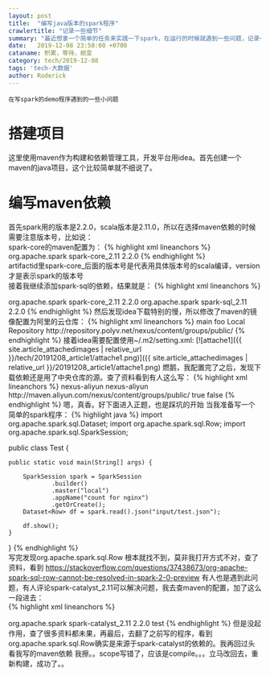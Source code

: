 ```yaml
---
layout: post
title:  "编写java版本的spark程序"
crawlertitle: "记录一些细节"
summary: "最近想拿一个简单的任务来实践一下spark，在运行的时候就遇到一些问题，记录一下"
date:   2019-12-08 23:50:00 +0700
cataname: 积累，等待，蜕变
category: tech/2019-12-08
tags: 'tech-大数据'
author: Roderick
---
```

`在写spark的demo程序遇到的一些小问题`

# 搭建项目
这里使用maven作为构建和依赖管理工具，开发平台用idea。首先创建一个maven的java项目，这个比较简单就不细说了。

# 编写maven依赖
首先spark用的版本是2.2.0，scala版本是2.11.0，所以在选择maven依赖的时候需要注意版本号，比如说：  
spark-core的maven配置为： 
{% highlight xml lineanchors %} 
<dependency>
    <groupId>org.apache.spark</groupId>
    <artifactId>spark-core_2.11</artifactId>
    <version>2.2.0</version>
</dependency>
{% endhighlight %}  
artifactid里spark-core_后面的版本号是代表用具体版本号的scala编译，version才是表示spark的版本号  
接着我继续添加spark-sql的依赖，结果就是：
{% highlight xml lineanchors %} 
<!-- https://mvnrepository.com/artifact/org.apache.spark/spark-core -->
<dependency>
    <groupId>org.apache.spark</groupId>
    <artifactId>spark-core_2.11</artifactId>
    <version>2.2.0</version>
</dependency>

<!-- https://mvnrepository.com/artifact/org.apache.spark/spark-sql -->
<dependency>
    <groupId>org.apache.spark</groupId>
    <artifactId>spark-sql_2.11</artifactId>
    <version>2.2.0</version>
</dependency>
{% endhighlight %}  
然后发现idea下载特别的慢，所以修改了maven的镜像配置为阿里的云仓库：  
{% highlight xml lineanchors %}
<mirror>
  <id>main</id>
  <mirrorOf>foo</mirrorOf>
  <name>Local Repository</name>
  <url>http://repository.polyv.net/nexus/content/groups/public/</url>
</mirror>
{% endhighlight %}  
接着idea需要配置使用~/.m2/setting.xml:  
[![attache1]({{ site.article_attachedimages | relative_url }}/tech/20191208_article1/attache1.png)]({{ site.article_attachedimages | relative_url }}/20191208_article1/attache1.png)  
燃鹅，我配置完了之后，发现下载依赖还是用了中央仓库的源。查了资料看到有人这么写：  
{% highlight xml lineanchors %}  
<repositories>
    <repository>
        <id>nexus-aliyun</id>
        <name>nexus-aliyun</name>
        <url>http://maven.aliyun.com/nexus/content/groups/public/</url>
        <releases>
            <enabled>true</enabled>
        </releases>
        <snapshots>
            <enabled>false</enabled>
        </snapshots>
    </repository>
</repositories>
{% endhighlight %}   
嗯，真香。好下面进入正题，也是踩坑的开始  
当我准备写一个简单的spark程序：  
{% highlight java %}
import org.apache.spark.sql.Dataset;
import org.apache.spark.sql.Row;
import org.apache.spark.sql.SparkSession;

public class Test {

    public static void main(String[] args) {

        SparkSession spark = SparkSession
                .builder()
                .master("local")
                .appName("count for nginx")
                .getOrCreate();
        Dataset<Row> df = spark.read().json("input/test.json");

        df.show();
    }
}
{% endhighlight %}  
写完发现org.apache.spark.sql.Row 根本就找不到，莫非我打开方式不对，查了资料，看到 https://stackoverflow.com/questions/37438673/org-apache-spark-sql-row-cannot-be-resolved-in-spark-2-0-preview
 有人也是遇到此问题，有人评论spark-catalyst_2.11可以解决问题，我去查maven的配置，加了这么一段进去：  
{% highlight xml lineanchors %} 
 <!-- https://mvnrepository.com/artifact/org.apache.spark/spark-core -->
<dependency>
    <groupId>org.apache.spark</groupId>
    <artifactId>spark-catalyst_2.11</artifactId>
    <version>2.2.0</version>
    <scope>test</scope>
</dependency>
{% endhighlight %}  
但是没起作用，查了很多资料都未果，再最后，去翻了之前写的程序，看到org.apache.spark.sql.Row确实是来源于spark-catalyst的依赖的。我再回过头看我写的maven依赖  
我擦。。scope写错了，应该是compile。。。立马改回去，重新构建，成功了。。  
